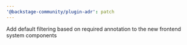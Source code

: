 ```yaml
---
'@backstage-community/plugin-adr': patch
---
```


Add default filtering based on required annotation to the new frontend system components
